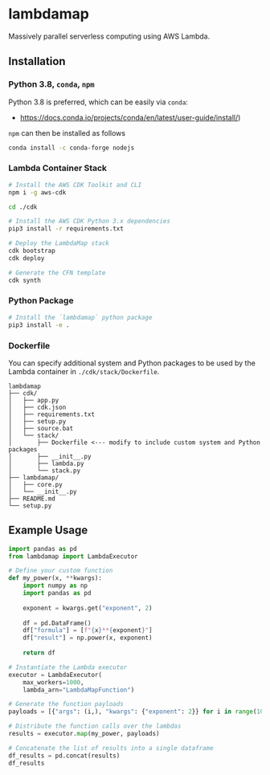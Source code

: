 # lambdamap

Massively parallel serverless computing using AWS Lambda.

## Installation

### Python 3.8, `conda`, `npm`

Python 3.8 is preferred, which can be easily via `conda`:
- https://docs.conda.io/projects/conda/en/latest/user-guide/install/)

`npm` can then be installed as follows
```bash
conda install -c conda-forge nodejs
```

### Lambda Container Stack

```bash
# Install the AWS CDK Toolkit and CLI
npm i -g aws-cdk

cd ./cdk

# Install the AWS CDK Python 3.x dependencies
pip3 install -r requirements.txt

# Deploy the LambdaMap stack
cdk bootstrap
cdk deploy

# Generate the CFN template
cdk synth
```

### Python Package

```bash
# Install the `lambdamap` python package
pip3 install -e .
```

### Dockerfile

You can specify additional system and Python packages to be used by the Lambda container in `./cdk/stack/Dockerfile`.
```
lambdamap
├── cdk/
│   ├── app.py
│   ├── cdk.json
│   ├── requirements.txt
│   ├── setup.py
│   ├── source.bat
│   └── stack/
│       ├── Dockerfile <--- modify to include custom system and Python packages
│       ├── __init__.py
│       ├── lambda.py
│       └── stack.py
├── lambdamap/
│   ├── core.py
│   └── __init__.py
├── README.md
└── setup.py
```

## Example Usage

```python
import pandas as pd
from lambdamap import LambdaExecutor

# Define your custom function
def my_power(x, **kwargs):
    import numpy as np
    import pandas as pd
    
    exponent = kwargs.get("exponent", 2)
    
    df = pd.DataFrame()
    df["formula"] = [f"{x}**{exponent}"]
    df["result"] = np.power(x, exponent)
    
    return df

# Instantiate the Lambda executor
executor = LambdaExecutor(
    max_workers=1000,
    lambda_arn="LambdaMapFunction")

# Generate the function payloads
payloads = [{"args": (i,), "kwargs": {"exponent": 2}} for i in range(1000)]

# Distribute the function calls over the lambdas
results = executor.map(my_power, payloads)

# Concatenate the list of results into a single dataframe
df_results = pd.concat(results)
df_results
```
